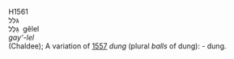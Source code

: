 <body>
  <p>H1561<br>  גּלל  <br> גֵּלֶל  ‎  gêlel  <br><i>gay‘-lel </i><br>(Chaldee); A variation of <a href="h1557.htm">1557</a>  <i>dung</i> (plural <i>balls</i> of dung): - dung.<br></p>
 </body>